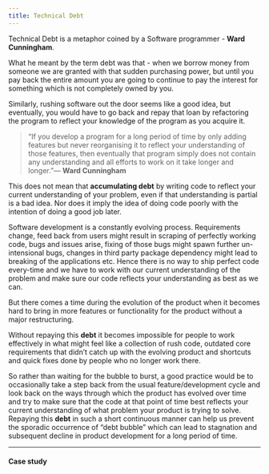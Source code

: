 ```yaml
---
title: Technical Debt
---
```


Technical Debt is a metaphor coined by a Software programmer - **Ward Cunningham**.

What he meant by the term debt was that - when we borrow money from someone we are granted with that sudden purchasing power, but until you pay back the entire amount you are going to continue to pay the interest for something which is not completely owned by you.

Similarly, rushing software out the door seems like a good idea, but eventually, you would have to go back and repay that loan by refactoring the program to reflect your knowledge of the program as you acquire it.

> “If you develop a program for a long period of time by only adding features but never reorganising it to reflect your understanding of those features, then eventually that program simply does not contain any understanding and all efforts to work on it take longer and longer.”— **Ward Cunningham**

This does not mean that **accumulating debt** by writing code to reflect your current understanding of your problem, even if that understanding is partial is a bad idea. Nor does it imply the idea of doing code poorly with the intention of doing a good job later.

Software development is a constantly evolving process. Requirements change, feed back from users might result in scraping of perfectly working code, bugs and issues arise, fixing of those bugs might spawn further un-intensional bugs, changes in third party package dependency might lead to breaking of the applications etc. Hence there is no way to ship perfect code every-time and we have to work with our current understanding of the problem and make sure our code reflects your understanding as best as we can.

But there comes a time during the evolution of the product when it becomes hard to bring in more features or functionality for the product without a major restructuring.

Without repaying this **debt** it becomes impossible for people to work effectively in what might feel like a collection of rush code, outdated core requirements that didn’t catch up with the evolving product and shortcuts and quick fixes done by people who no longer work there.

So rather than waiting for the bubble to burst, a good practice would be to occasionally take a step back from the usual feature/development cycle and look back on the ways through which the product has evolved over time and try to make sure that the code at that point of time best reflects your current understanding of what problem your product is trying to solve. Repaying this **debt** in such a short continuous manner can help us prevent the sporadic occurrence of “debt bubble” which can lead to stagnation and subsequent decline in product development for a long period of time.

---

#### Case study
